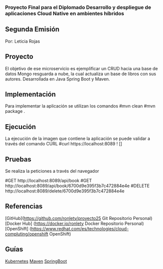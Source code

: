 ### Proyecto Final para el Diplomado Desarrollo y despliegue de aplicaciones Cloud Native en ambientes híbridos
## Segunda Emisión 
Por: Leticia Rojas

## Proyecto
El objetivo de ese microservicio es ejemplificar un CRUD hacia una base de datos Mongo resguarda a nube, la cual actualiza un
base de libros con sus autores. Desarrollada en Java Spring Boot y Maven. 
## Implementación
Para implementar la aplicación  se utilizan los comandos
#mvn clean
#mvn package .

## Ejecución
La ejecución de la imagen que contiene la aplicación se puede validar a través del comando CURL
#curl https://localhost:8089
! []
## Pruebas
Se realiza la peticiones a través del navegador

#GET http://localhost:8089/api/book
#GET http://localhost:8089/api/book/6700d9e395f3b7c472884e4e
#DELETE http://localhost:8089/delete/6700d9e395f3b7c472884e4e
 
## Referencias 

[GitHub](https://github.com/ronlety/proyecto25  Git  Repositorio Personal)
[Docker Hub] (https://docker.io/ronlety Docker  Repositorio Personal)
[OpenShift] (https://www.redhat.com/es/technologies/cloud-compluting/openshift OpenShift)

## Guías
[Kubernetes](https://kubernetes.io/es/)
[Maven](https://maven.apache.org)
[SpringBoot](https://spring.io/projects/spring-boot)

